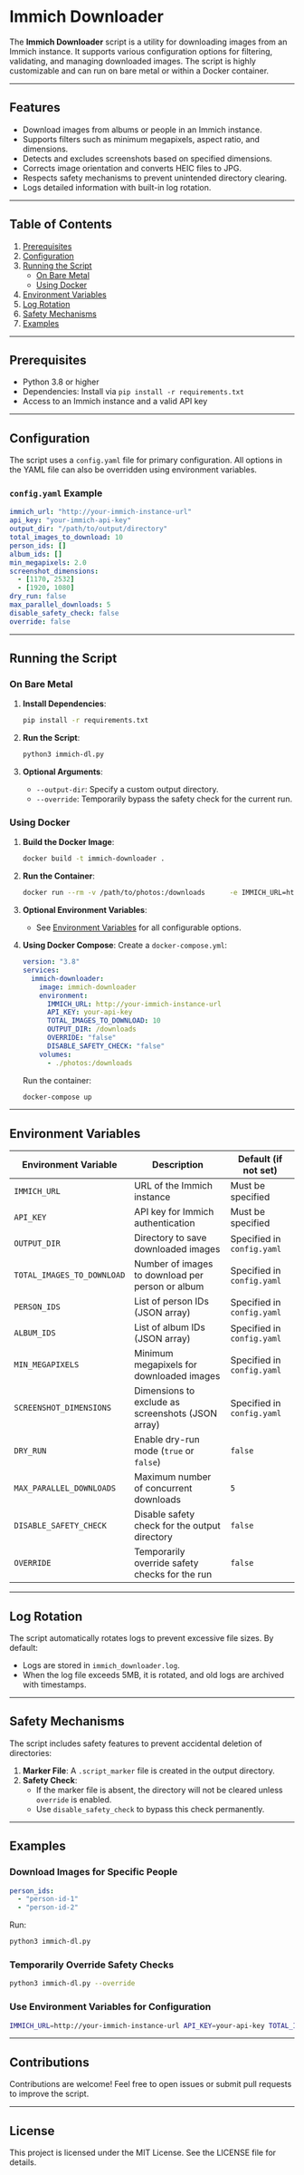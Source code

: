 # Immich Downloader

The **Immich Downloader** script is a utility for downloading images from an Immich instance. It supports various configuration options for filtering, validating, and managing downloaded images. The script is highly customizable and can run on bare metal or within a Docker container.

---

## Features

- Download images from albums or people in an Immich instance.
- Supports filters such as minimum megapixels, aspect ratio, and dimensions.
- Detects and excludes screenshots based on specified dimensions.
- Corrects image orientation and converts HEIC files to JPG.
- Respects safety mechanisms to prevent unintended directory clearing.
- Logs detailed information with built-in log rotation.

---

## Table of Contents

1. [Prerequisites](#prerequisites)
2. [Configuration](#configuration)
3. [Running the Script](#running-the-script)
   - [On Bare Metal](#on-bare-metal)
   - [Using Docker](#using-docker)
4. [Environment Variables](#environment-variables)
5. [Log Rotation](#log-rotation)
6. [Safety Mechanisms](#safety-mechanisms)
7. [Examples](#examples)

---

## Prerequisites

- Python 3.8 or higher
- Dependencies: Install via `pip install -r requirements.txt`
- Access to an Immich instance and a valid API key

---

## Configuration

The script uses a `config.yaml` file for primary configuration. All options in the YAML file can also be overridden using environment variables.

### `config.yaml` Example
```yaml
immich_url: "http://your-immich-instance-url"
api_key: "your-immich-api-key"
output_dir: "/path/to/output/directory"
total_images_to_download: 10
person_ids: []
album_ids: []
min_megapixels: 2.0
screenshot_dimensions:
  - [1170, 2532]
  - [1920, 1080]
dry_run: false
max_parallel_downloads: 5
disable_safety_check: false
override: false
```

---

## Running the Script

### On Bare Metal

1. **Install Dependencies**:
   ```bash
   pip install -r requirements.txt
   ```

2. **Run the Script**:
   ```bash
   python3 immich-dl.py
   ```

3. **Optional Arguments**:
   - `--output-dir`: Specify a custom output directory.
   - `--override`: Temporarily bypass the safety check for the current run.

### Using Docker

1. **Build the Docker Image**:
   ```bash
   docker build -t immich-downloader .
   ```

2. **Run the Container**:
   ```bash
   docker run --rm -v /path/to/photos:/downloads      -e IMMICH_URL=http://your-immich-instance-url      -e API_KEY=your-api-key      immich-downloader
   ```

3. **Optional Environment Variables**:
   - See [Environment Variables](#environment-variables) for all configurable options.

4. **Using Docker Compose**:
   Create a `docker-compose.yml`:
   ```yaml
   version: "3.8"
   services:
     immich-downloader:
       image: immich-downloader
       environment:
         IMMICH_URL: http://your-immich-instance-url
         API_KEY: your-api-key
         TOTAL_IMAGES_TO_DOWNLOAD: 10
         OUTPUT_DIR: /downloads
         OVERRIDE: "false"
         DISABLE_SAFETY_CHECK: "false"
       volumes:
         - ./photos:/downloads
   ```
   Run the container:
   ```bash
   docker-compose up
   ```

---

## Environment Variables

| Environment Variable          | Description                                          | Default (if not set)           |
|--------------------------------|------------------------------------------------------|---------------------------------|
| `IMMICH_URL`                   | URL of the Immich instance                           | Must be specified              |
| `API_KEY`                      | API key for Immich authentication                   | Must be specified              |
| `OUTPUT_DIR`                   | Directory to save downloaded images                 | Specified in `config.yaml`     |
| `TOTAL_IMAGES_TO_DOWNLOAD`     | Number of images to download per person or album     | Specified in `config.yaml`     |
| `PERSON_IDS`                   | List of person IDs (JSON array)                     | Specified in `config.yaml`     |
| `ALBUM_IDS`                    | List of album IDs (JSON array)                      | Specified in `config.yaml`     |
| `MIN_MEGAPIXELS`               | Minimum megapixels for downloaded images            | Specified in `config.yaml`     |
| `SCREENSHOT_DIMENSIONS`        | Dimensions to exclude as screenshots (JSON array)   | Specified in `config.yaml`     |
| `DRY_RUN`                      | Enable dry-run mode (`true` or `false`)             | `false`                        |
| `MAX_PARALLEL_DOWNLOADS`       | Maximum number of concurrent downloads              | `5`                            |
| `DISABLE_SAFETY_CHECK`         | Disable safety check for the output directory       | `false`                        |
| `OVERRIDE`                     | Temporarily override safety checks for the run      | `false`                        |

---

## Log Rotation

The script automatically rotates logs to prevent excessive file sizes. By default:
- Logs are stored in `immich_downloader.log`.
- When the log file exceeds 5MB, it is rotated, and old logs are archived with timestamps.

---

## Safety Mechanisms

The script includes safety features to prevent accidental deletion of directories:

1. **Marker File**: A `.script_marker` file is created in the output directory.
2. **Safety Check**:
   - If the marker file is absent, the directory will not be cleared unless `override` is enabled.
   - Use `disable_safety_check` to bypass this check permanently.

---

## Examples

### Download Images for Specific People
```yaml
person_ids:
  - "person-id-1"
  - "person-id-2"
```
Run:
```bash
python3 immich-dl.py
```

### Temporarily Override Safety Checks
```bash
python3 immich-dl.py --override
```

### Use Environment Variables for Configuration
```bash
IMMICH_URL=http://your-immich-instance-url API_KEY=your-api-key TOTAL_IMAGES_TO_DOWNLOAD=5 python3 immich-dl.py
```

---

## Contributions

Contributions are welcome! Feel free to open issues or submit pull requests to improve the script.

---

## License

This project is licensed under the MIT License. See the LICENSE file for details.
